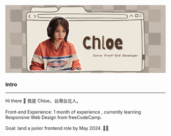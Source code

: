 ![image](https://github.com/ChloeTseng064/ChloeTseng064/blob/main/Chloef2e%201.png)

### Intro
---
Hi there 👋
我是 Chloe，台灣台北人。<br><br>
Front-end Experience:  1 month of experience  , currently learning  Responsive Web Design from freeCodeCamp. <br><br>
Goal:  land a junior frontend role by May 2024. 💪🏻
<!--
**ChloeTseng064/ChloeTseng064** is a ✨ _special_ ✨ repository because its `README.md` (this file) appears on your GitHub profile.

Here are some ideas to get you started:

- 🔭 I’m currently working on ...
- 🌱 I’m currently learning ...
- 👯 I’m looking to collaborate on ...
- 🤔 I’m looking for help with ...
- 💬 Ask me about ...
- 📫 How to reach me: ...
- 😄 Pronouns: ...
- ⚡ Fun fact: ...
-->
